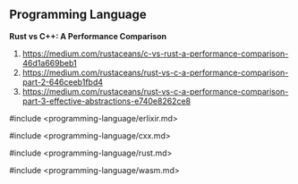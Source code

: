 ## Programming Language

**Rust vs C++: A Performance Comparison**

1. https://medium.com/rustaceans/c-vs-rust-a-performance-comparison-46d1a669beb1
2. https://medium.com/rustaceans/rust-vs-c-a-performance-comparison-part-2-646ceeb1fbd4
3. https://medium.com/rustaceans/rust-vs-c-a-performance-comparison-part-3-effective-abstractions-e740e8262ce8

#include <programming-language/erlixir.md>

#include <programming-language/cxx.md>

#include <programming-language/rust.md>

#include <programming-language/wasm.md>
